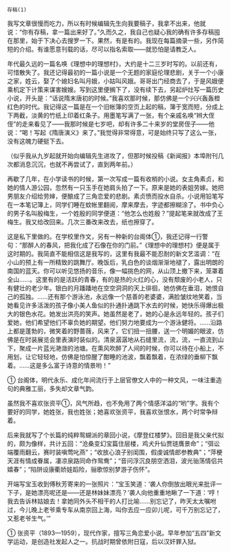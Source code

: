     存稿(1) 

   我写文章很慢而吃力，所以有时候编辑先生向我要稿子，我拿不出来，他就说：“你有存稿，拿一篇出来好了。”久而久之，我自己也疑心我的确有许多存稿囤在那里，始于下决心去搜罗一下。果然，有是有的。我现在每篇摘录一些，另作简短的介绍。有谁愿意刊载的话，尽可以指名索取——就恐怕是请教乏人。

   年代最久远的一篇名唤《理想中的理想村》，大约是十二三岁时写的。以前还有，可惜散失了。我还记得最初的一篇小说是一个无题的家庭伦理悲剧，关于一个小康之家，姓云，娶了个媳妇名叫月娥，小姑叫风娥。哥哥出门经商去了，于是风娥便乘机定下计策来谋害嫂嫂。写到这里便搁下了，没有续下去，另起炉灶写一篇历史小说，开头是：“话说隋末唐初的时候。”我喜欢那时候，那仿佛是一个兴兴轰轰橙红色的时代。我记得这一篇是在一个旧帐簿的空页上起的稿，簿于宽而短，分成上下两截，淡黄的竹纸上印着红条子。用墨笔写满了一张，有个亲戚名唤“辫大侄侄”的走来看见了——我那时候是七岁吧，却有许多二十来岁的堂房侄子——他说：“喝！写起《隋唐演义》来了。”我觉得非常得意，可是始终只写了这么一张，没有这魄力硬挺下去。

   （似乎我从九岁起就开始向编辑先生进攻了，但那时候投稿《新闻报》本埠附刊几次都消息沉沉，也就不再尝试了，直到两年前。）

   再歇了几年，在小学读书的时候，第一次写成一篇有收梢的小说。女主角素贞，和她的情人游公园，忽然有一只玉手在她肩头拍了一下。原来是她的表姐劳嫁。她把男朋友介绍给劳婶，便酿成了三角恋爱的悲剧。素贞愤而投水自杀。小说用铅笔写在一本笔记簿上，同学们睡在蚊帐里翻阅，摩来摩去，字迹都擦糊涂了。书中负心的男子名叫殷梅生，一个姓殷的同学便道：“他怎么也姓殷？”提起笔来就改成了王梅生。我又给改回来。几次三番改来改去，纸也擦穿了。

   这是私下里做的。在学校里作文，另有一种新的台阁体①，我还记得一行警句：“那醉人的春风，把我化成了石像在你的门前。”《理想中的理想村》便是属于这时期的。我简直不能相信这是我写的，这里有我最不能忍耐的新文艺滥调：“在小山的预上有一所精致的跳舞厅。晚饭后，乳白色的谈烟渐渐地褪了，露出明朗的南国的蓝天。你可以听见悠扬的音乐，像一幅挑色的网，从山顶上撤下来，笼罩着全山……。这里有的是活跃的青春，有的是热的火红的心，没有颓废的小老人，只有健壮的老少年。银白的月蹯蹯地在空空洞洞的天上徘徊，她仿佛在垂泪，她恨自己的孤独。……还有那个游泳池，永远像一个慈善的老婆婆，满脸皱纹地笑着，当她看见许多活泼的孩子像小美人鱼似的扑通扑通跳下水去的时候，她快乐得爆出极大的银色水花。她发出洪亮的笑声。她虽然是老了，她的心是永远年轻的。孩子们爱她，他们希望他们不辜负她的期望。他们努力地要成为一个游泳健将。……沿路上都是蓬勃的，微笑着的野蔷薇，风来了，它们扭一扭腰，送一个明媚的眼波，仿佛是在时装展览会里表演时装似的。清泉潺潺地从石缝里流，流，流，一直流到山下，聚成一片蓝光滟潋的池塘。在熏风吹醉了人间的时候，你可以待在小船上，不用划，让它轻轻地，仿佛是怕惊醒了酣睡的池波，飘着飘着，在浓绿的垂柳下飘着。……这是多么富于诗意的情景哟！”

   ① 台阁体，明代永乐、成化年间流行于上层官僚文人中的一种文风，一味注重造句的典雅工丽，多失却文章气韵。

   虽然我不喜欢张资平①，风气所趋，也不免用了两个情感洋溢的“哟”字。我有个要好的同学，她姓张，我也姓张；她喜欢张资平，我喜欢张恨水，两个时常争辩着。

   后来我就写了个长篇的纯粹鸳蝴派的章回小说，《摩登红楼梦》。回目是我父亲代拟的，颇为像样，共计五回：“沧桑变幻宝篇住层楼，鸡犬升仙贾琏膺景命”；“弭讼端覆雨翻云，赛时装嗔莺叱燕”；“收放心浪子别闺围，假虔诚情郎参教典”；“萍梗天涯有情成眷属，凄凉泉路同命作鸳鸯”；“音问浮沉良朋空洒泪，波光骀荡情侣共嬉春”；“陷阱设康衢娇娃蹈险，骊歌惊别梦游子伤怀”。

   开端写宝玉收到傅秋芳寄来的一张照片：“宝玉笑道：‘袭人你倒放出眼光来批评一下子，是她漂亮呢还是——还是林妹妹漂亮？’袭人向他重重地瞅了一下道：‘哼！我去告诉林姑娘去！拿她同外头不相干的人打比喻……别忘记了，昨天太太嘱咐过，今儿晚上老爷乘专车从南京回上海，叫你去应一应卯儿呢，可千万别忘记了，又惹老爷生气。’”

   ① 张资平（1893—1959），现代作家，擅写三角恋爱小说。早年参加“五四”新文学运动，是创造社发起人之一。抗战时期曾依附日寇，后以汉奸罪入狱。

